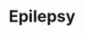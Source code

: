 ---
title: Epilepsy
crosslinks:
- funny
- CBD
- LegalAdviceUK
- videos
- vegetarianketo
- solotravel
- LamictalDreamin
- Serendipity
- NormMacdonald
- ems
- Random_Acts_Of_Amazon
- tea
- autotldr
- epileptology
- trees
- asmr
- SuicideWatch
- askscience
---